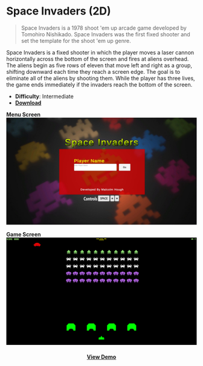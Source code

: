 # Space Invaders (2D)

> Space Invaders is a 1978 shoot 'em up arcade game developed by Tomohiro Nishikado. Space Invaders was the first fixed shooter and set the template for the shoot 'em up genre.

Space Invaders is a fixed shooter in which the player moves a laser cannon horizontally across the bottom of the screen and fires at aliens overhead. The aliens begin as five rows of eleven that move left and right as a group, shifting downward each time they reach a screen edge. The goal is to eliminate all of the aliens by shooting them. While the player has three lives, the game ends immediately if the invaders reach the bottom of the screen.

- **Difficulty**: Intermediate
- [**Download**](https://github.com/digiman07/Space-Invaders/archive/refs/heads/main.zip)

**Menu Screen**
![alt text](https://github.com/digiman07/Space-Invaders/blob/main/Screenshots/GameMenu.jpg)

**Game Screen**
![alt text](https://github.com/digiman07/Space-Invaders/blob/main/Screenshots/GamePlay.jpg)

<div align="center">
<h4> <a href="https://mhsoftware.epizy.com/spaceinvaders/" target="_blank" rel="noopener noreferrer">View Demo</a> </h4>
</div>
